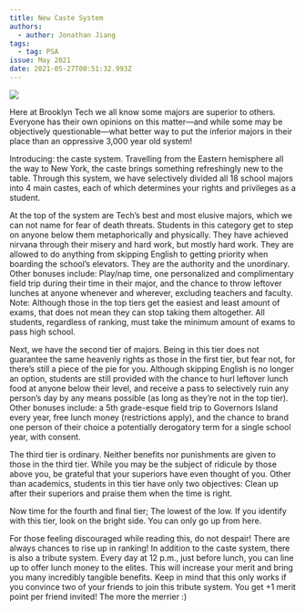 ```yaml
---
title: New Caste System
authors:
  - author: Jonathan Jiang
tags:
  - tag: PSA
issue: May 2021
date: 2021-05-27T00:51:32.993Z
---
```

![](https://lh4.googleusercontent.com/PpjWGi7LuqnJ3JQWpoyoU1uPvFK96iTzknl7UysoD1Nq6S9TYMabTPhwseM3QwkXWGCMS5_fpMYD5gr2l7RNjTdcj7_WOM2O7qyyoiEyO7ot3M6KF8zBk8pSflnn6lNOcme_7RaG=s0)

Here at Brooklyn Tech we all know some majors are superior to others. Everyone has their own opinions on this matter—and while some may be objectively questionable—what better way to put the inferior majors in their place than an oppressive 3,000 year old system!

Introducing: the caste system. Travelling from the Eastern hemisphere all the way to New York, the caste brings something refreshingly new to the table. Through this system, we have selectively divided all 18 school majors into 4 main castes, each of which determines your rights and privileges as a student. 

At the top of the system are Tech’s best and most elusive majors, which we can not name for fear of death threats. Students in this category get to step on anyone below them metaphorically and physically. They have achieved nirvana through their misery and hard work, but mostly hard work. They are allowed to do anything from skipping English to getting priority when boarding the school’s elevators. They are the authority and the unordinary. Other bonuses include: Play/nap time, one personalized and complimentary field trip during their time in their major, and the chance to throw leftover lunches at anyone whenever and wherever, excluding teachers and faculty. Note: Although those in the top tiers get the easiest and least amount of exams, that does not mean they can stop taking them altogether. All students, regardless of ranking, must take the minimum amount of exams to pass high school.

Next, we have the second tier of majors. Being in this tier does not guarantee the same heavenly rights as those in the first tier, but fear not, for there’s still a piece of the pie for you. Although skipping English is no longer an option, students are still provided with the chance to hurl leftover lunch food at anyone below their level, and receive a pass to selectively ruin any person’s day by any means possible (as long as they’re not in the top tier). Other bonuses include: a 5th grade-esque field trip to Governors Island every year, free lunch money (restrictions apply), and the chance to brand one person of their choice a potentially derogatory term for a single school year, with consent. 

The third tier is ordinary. Neither benefits nor punishments are given to those in the third tier. While you may be the subject of ridicule by those above you, be grateful that your superiors have even thought of you. Other than academics, students in this tier have only two objectives: Clean up after their superiors and praise them when the time is right.

Now time for the fourth and final tier; The lowest of the low. If you identify with this tier, look on the bright side. You can only go up from here.  

For those feeling discouraged while reading this, do not despair! There are always chances to rise up in ranking! In addition to the caste system, there is also a tribute system. Every day at 12 p.m., just before lunch, you can line up to offer lunch money to the elites. This will increase your merit and bring you many incredibly tangible benefits. Keep in mind that this only works if you convince two of your friends to join this tribute system. You get +1 merit point per friend invited! The more the merrier :)